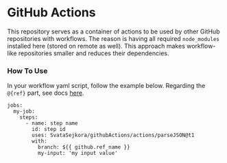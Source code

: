 # GitHub Actions

This repository serves as a container of actions to be used by other GitHub repositories with workflows. The reason is having all required `node_modules` installed here (stored on remote as well). This approach makes workflow-like repositories smaller and reduces their dependencies.

### How To Use
In your workflow yaml script, follow the example below.
Regarding the `@{ref}` part, see docs [here](https://docs.github.com/en/actions/sharing-automations/reusing-workflows#calling-a-reusable-workflow).
```
jobs:
  my-job:
    steps:
      - name: step name
        id: step id
        uses: SvataSejkora/githubActions/actions/parseJSON@t1
        with:
          branch: ${{ github.ref_name }}
          my-input: 'my input value' 
```
